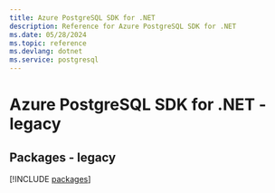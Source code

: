 ```yaml
---
title: Azure PostgreSQL SDK for .NET
description: Reference for Azure PostgreSQL SDK for .NET
ms.date: 05/28/2024
ms.topic: reference
ms.devlang: dotnet
ms.service: postgresql
---
```

# Azure PostgreSQL SDK for .NET - legacy
## Packages - legacy
[!INCLUDE [packages](postgresql-index.md)]